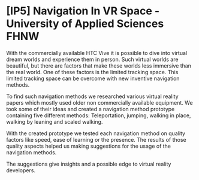 # [IP5] Navigation In VR Space - University of Applied Sciences FHNW

With the commercially available HTC Vive it is possible to dive into virtual dream worlds and experience them in person. Such virtual worlds are beautiful, but there are factors that make these worlds less immersive than the real world. One of these factors is the limited tracking space. This limited tracking space can be overcome with new inventive navigation methods.

To find such navigation methods we researched various virtual reality papers which mostly used older non commercially available equipment. We took some of their ideas and created a navigation method prototype containing five different methods: Teleportation, jumping, walking in place, walking by leaning and scaled walking.

With the created prototype we tested each navigation method on quality factors like speed, ease of learning or the presence. The results of those quality aspects helped us making suggestions for the usage of the navigation methods.

The suggestions give insights and a possible edge to virtual reality developers.


##
